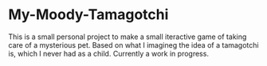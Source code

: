 # My-Moody-Tamagotchi
This is a small personal project to make a small iteractive game of taking care of a mysterious pet. 
Based on what I imagineg the idea of a tamagotchi is, which I never had as a child. 
Currently a work in progress.
